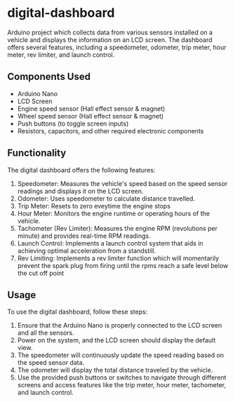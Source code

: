 # digital-dashboard

Arduino project which collects data from various sensors installed on a vehicle and displays the information on an LCD screen. The dashboard offers several features, including a speedometer, odometer, trip meter, hour meter, rev limiter, and launch control.

## Components Used

- Arduino Nano
- LCD Screen 
- Engine speed sensor (Hall effect sensor & magnet)
- Wheel speed sensor (Hall effect sensor & magnet)
- Push buttons (to toggle screen inputs)
- Resistors, capacitors, and other required electronic components

## Functionality

The digital dashboard offers the following features:

1. Speedometer: Measures the vehicle's speed based on the speed sensor readings and displays it on the LCD screen.
2. Odometer: Uses speedometer to calculate distance travelled.
3. Trip Meter: Resets to zero eveytime the engine stops
4. Hour Meter: Monitors the engine runtime or operating hours of the vehicle.
5. Tachometer (Rev Limiter): Measures the engine RPM (revolutions per minute) and provides real-time RPM readings.
6. Launch Control: Implements a launch control system that aids in achieving optimal acceleration from a standstill.
7. Rev Limiting: Implements a rev limiter function which will momentarily prevent the spark plug from firing until the rpms reach a safe level below the cut off point  

## Usage

To use the digital dashboard, follow these steps:

1. Ensure that the Arduino Nano is properly connected to the LCD screen and all the sensors.
2. Power on the system, and the LCD screen should display the default view.
3. The speedometer will continuously update the speed reading based on the speed sensor data.
4. The odometer will display the total distance traveled by the vehicle.
5. Use the provided push buttons or switches to navigate through different screens and access features like the trip meter, hour meter, tachometer, and launch control.


